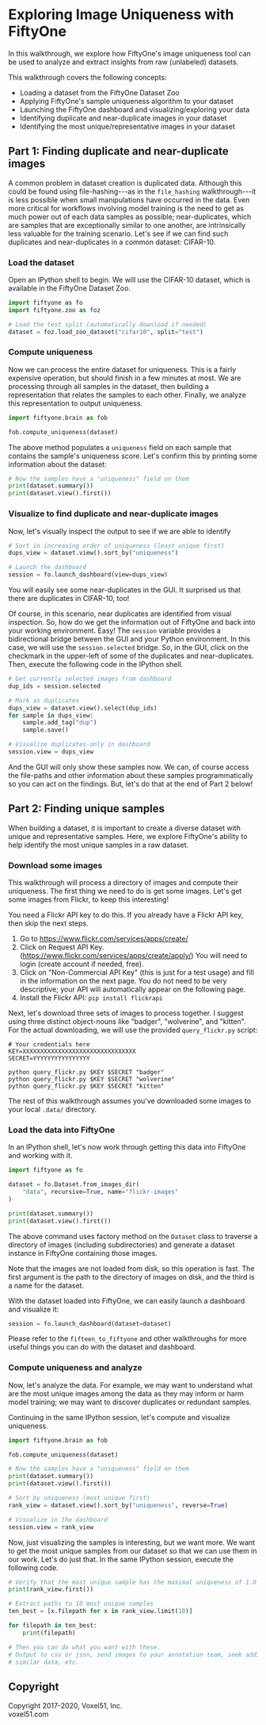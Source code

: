 # Exploring Image Uniqueness with FiftyOne

In this walkthrough, we explore how FiftyOne's image uniqueness tool can be
used to analyze and extract insights from raw (unlabeled) datasets.

This walkthrough covers the following concepts:

-   Loading a dataset from the FiftyOne Dataset Zoo
-   Applying FiftyOne's sample uniqueness algorithm to your dataset
-   Launching the FiftyOne dashboard and visualizing/exploring your data
-   Identifying duplicate and near-duplicate images in your dataset
-   Identifying the most unique/representative images in your dataset

## Part 1: Finding duplicate and near-duplicate images

A common problem in dataset creation is duplicated data. Although this could be
found using file-hashing---as in the `file_hashing` walkthrough---it is less
possible when small manipulations have occurred in the data. Even more critical
for workflows involving model training is the need to get as much power out of
each data samples as possible; near-duplicates, which are samples that are
exceptionally similar to one another, are intrinsically less valuable for the
training scenario. Let's see if we can find such duplicates and near-duplicates
in a common dataset: CIFAR-10.

### Load the dataset

Open an IPython shell to begin. We will use the CIFAR-10 dataset, which is
available in the FiftyOne Dataset Zoo.

```py
import fiftyone as fo
import fiftyone.zoo as foz

# Load the test split (automatically download if needed)
dataset = foz.load_zoo_dataset("cifar10", split="test")
```

### Compute uniqueness

Now we can process the entire dataset for uniqueness. This is a fairly
expensive operation, but should finish in a few minutes at most. We are
processing through all samples in the dataset, then building a representation
that relates the samples to each other. Finally, we analyze this representation
to output uniqueness.

```py
import fiftyone.brain as fob

fob.compute_uniqueness(dataset)
```

The above method populates a `uniqueness` field on each sample that contains
the sample's uniqueness score. Let's confirm this by printing some information
about the dataset:

```py
# Now the samples have a "uniqueness" field on them
print(dataset.summary())
print(dataset.view().first())
```

### Visualize to find duplicate and near-duplicate images

Now, let's visually inspect the output to see if we are able to identify

```py
# Sort in increasing order of uniqueness (least unique first)
dups_view = dataset.view().sort_by("uniqueness")

# Launch the dashboard
session = fo.launch_dashboard(view=dups_view)
```

You will easily see some near-duplicates in the GUI. It surprised us that there
are duplicates in CIFAR-10, too!

Of course, in this scenario, near duplicates are identified from visual
inspection. So, how do we get the information out of FiftyOne and back into
your working environment. Easy! The `session` variable provides a bidirectional
bridge between the GUI and your Python environment. In this case, we will use
the `session.selected` bridge. So, in the GUI, click on the checkmark in the
upper-left of some of the duplicates and near-duplicates. Then, execute the
following code in the IPython shell.

```py
# Get currently selected images from dashboard
dup_ids = session.selected

# Mark as duplicates
dups_view = dataset.view().select(dup_ids)
for sample in dups_view:
    sample.add_tag("dup")
    sample.save()

# Visualize duplicates-only in dashboard
session.view = dups_view
```

And the GUI will only show these samples now. We can, of course access the
file-paths and other information about these samples programmatically so you
can act on the findings. But, let's do that at the end of Part 2 below!

## Part 2: Finding unique samples

When building a dataset, it is important to create a diverse dataset with
unique and representative samples. Here, we explore FiftyOne's ability to help
identify the most unique samples in a raw dataset.

### Download some images

This walkthrough will process a directory of images and compute their
uniqueness. The first thing we need to do is get some images. Let's get some
images from Flickr, to keep this interesting!

You need a Flickr API key to do this. If you already have a Flickr API key,
then skip the next steps.

1. Go to <https://www.flickr.com/services/apps/create/>
2. Click on Request API Key.
   (<https://www.flickr.com/services/apps/create/apply/>) You will need to
   login (create account if needed, free).
3. Click on "Non-Commercial API Key" (this is just for a test usage) and fill
   in the information on the next page. You do not need to be very descriptive;
   your API will automatically appear on the following page.
4. Install the Flickr API: `pip install flickrapi`

Next, let's download three sets of images to process together. I suggest using
three distinct object-nouns like "badger", "wolverine", and "kitten". For the
actual downloading, we will use the provided `query_flickr.py` script:

```shell
# Your credentials here
KEY=XXXXXXXXXXXXXXXXXXXXXXXXXXXXXXXX
SECRET=YYYYYYYYYYYYYYYY

python query_flickr.py $KEY $SECRET "badger"
python query_flickr.py $KEY $SECRET "wolverine"
python query_flickr.py $KEY $SECRET "kitten"
```

The rest of this walkthrough assumes you've downloaded some images to your
local `.data/` directory.

### Load the data into FiftyOne

In an IPython shell, let's now work through getting this data into FiftyOne and
working with it.

```py
import fiftyone as fo

dataset = fo.Dataset.from_images_dir(
    "data", recursive=True, name="flickr-images"
)

print(dataset.summary())
print(dataset.view().first())
```

The above command uses factory method on the `Dataset` class to traverse a
directory of images (including subdirectories) and generate a dataset instance
in FiftyOne containing those images.

Note that the images are not loaded from disk, so this operation is fast. The
first argument is the path to the directory of images on disk, and the third is
a name for the dataset.

With the dataset loaded into FiftyOne, we can easily launch a dashboard and
visualize it:

```py
session = fo.launch_dashboard(dataset=dataset)
```

Please refer to the `fifteen_to_fiftyone` and other walkthroughs for more
useful things you can do with the dataset and dashboard.

### Compute uniqueness and analyze

Now, let's analyze the data. For example, we may want to understand what are
the most unique images among the data as they may inform or harm model
training; we may want to discover duplicates or redundant samples.

Continuing in the same IPython session, let's compute and visualize uniqueness.

```py
import fiftyone.brain as fob

fob.compute_uniqueness(dataset)

# Now the samples have a "uniqueness" field on them
print(dataset.summary())
print(dataset.view().first())

# Sort by uniqueness (most unique first)
rank_view = dataset.view().sort_by("uniqueness", reverse=True)

# Visualize in the dashboard
session.view = rank_view
```

Now, just visualizing the samples is interesting, but we want more. We want to
get the most unique samples from our dataset so that we can use them in our
work. Let's do just that. In the same IPython session, execute the following
code.

```py
# Verify that the most unique sample has the maximal uniqueness of 1.0
print(rank_view.first())

# Extract paths to 10 most unique samples
ten_best = [x.filepath for x in rank_view.limit(10)]

for filepath in ten_best:
    print(filepath)

# Then you can do what you want with these.
# Output to csv or json, send images to your annotation team, seek additional
# similar data, etc.
```

## Copyright

Copyright 2017-2020, Voxel51, Inc.<br> voxel51.com
